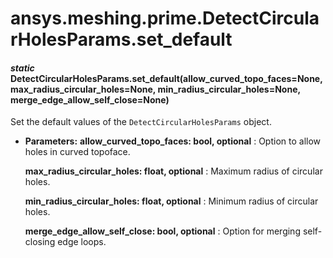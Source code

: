 # ansys.meshing.prime.DetectCircularHolesParams.set_default



#### *static* DetectCircularHolesParams.set_default(allow_curved_topo_faces=None, max_radius_circular_holes=None, min_radius_circular_holes=None, merge_edge_allow_self_close=None)

Set the default values of the `DetectCircularHolesParams` object.

* **Parameters:**
  **allow_curved_topo_faces: bool, optional**
  : Option to allow holes in curved topoface.

  **max_radius_circular_holes: float, optional**
  : Maximum radius of circular holes.

  **min_radius_circular_holes: float, optional**
  : Minimum radius of circular holes.

  **merge_edge_allow_self_close: bool, optional**
  : Option for merging self-closing edge loops.

<!-- !! processed by numpydoc !! -->

